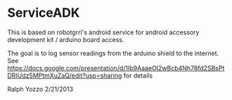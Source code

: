 ServiceADK
==========
This is based on robotgrrl's android service for android accessory development kit / arduino board access.

The goal is to log sensor readings from the arduino shield to the internet.  See https://docs.google.com/presentation/d/1Ib9AaaeOI2wBcb4Nh78fd2SBsPtDRIUdz5MPtmXuZaQ/edit?usp=sharing for details

Ralph Yozzo 2/21/2013

